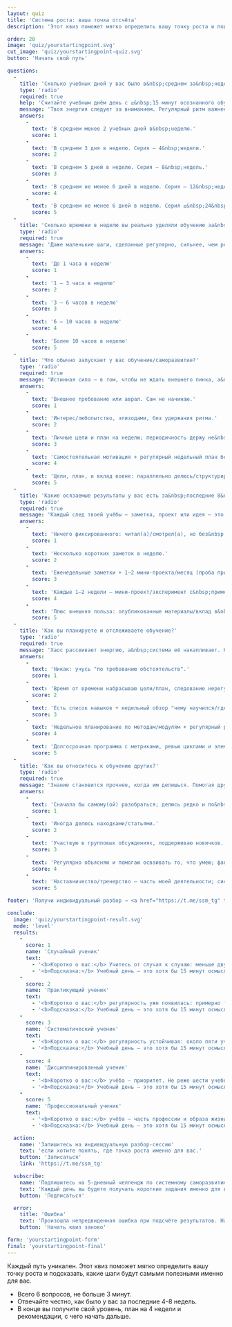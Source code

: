 ```yaml
---
layout: quiz
title: 'Система роста: ваша точка отсчёта'
description: 'Этот квиз поможет мягко определить вашу точку роста и подсказать, какие шаги будут самыми полезными именно для вас.'

order: 20
image: 'quiz/yourstartingpoint.svg'
cut_image: 'quiz/yourstartingpoint-quiz.svg'
button: 'Начать свой путь'

questions:
  -
    title: 'Сколько учебных дней у вас было в&nbsp;среднем за&nbsp;неделю и как долго вы держали этот ритм?'
    type: 'radio'
    required: true
    help: 'Считайте учебным днём день с ≥&nbsp;15 минут осознанного обучения.<br>Серия недель — подряд идущие недели, где вы придерживались указанного ритма.'
    message: 'Твоя энергия следует за вниманием. Регулярный ритм важнее редких рывков — именно он создаёт устойчивый прогресс.'
    answers:
      -
        text: 'В среднем менее 2 учебных дней в&nbsp;неделю.'
        score: 1
      -
        text: 'В среднем 3 дня в неделю. Серия — 4&nbsp;недели.'
        score: 2
      -
        text: 'В среднем 5 дней в неделю. Серия — 8&nbsp;недель.'
        score: 3
      -
        text: 'В среднем не менее 6 дней в неделю. Серия — 12&nbsp;недель.'
        score: 4
      -
        text: 'В среднем не менее 6 дней в неделю. Серия ≥&nbsp;24&nbsp;недели.'
        score: 5
  -
    title: 'Сколько времени в неделю вы реально уделяли обучению за&nbsp;последние 4&nbsp;недели?'
    type: 'radio'
    required: true
    message: 'Даже маленькие шаги, сделанные регулярно, сильнее, чем редкие марафоны. Время — это семена, которые ты сеешь в&nbsp;свой рост.'
    answers:
      -
        text: 'До 1 часа в неделю'
        score: 1
      -
        text: '1 — 3 часа в неделю'
        score: 2
      -
        text: '3 — 6 часов в неделю'
        score: 3
      -
        text: '6 — 10 часов в неделю'
        score: 4
      -
        text: 'Более 10 часов в неделю'
        score: 5
  -
    title: 'Что обычно запускает у вас обучение/саморазвитие?'
    type: 'radio'
    required: true
    message: 'Истинная сила — в том, чтобы не ждать внешнего пинка, а&nbsp;самому выбирать момент для&nbsp;роста.'
    answers:
      -
        text: 'Внешнее требование или аврал. Сам не начинаю.'
        score: 1
      -
        text: 'Интерес/любопытство, эпизодами, без удержания ритма.'
        score: 2
      -
        text: 'Личные цели и план на неделю; периодичность держу не&nbsp;всегда.'
        score: 3
      -
        text: 'Самостоятельная мотивация + регулярный недельный план без&nbsp;внешних стимулов.'
        score: 4
      -
        text: 'Цели, план, и вклад вовне: параллельно делюсь/структурирую для&nbsp;других.'
        score: 5
  -
    title: 'Какие осязаемые результаты у вас есть за&nbsp;последние 8&nbsp;недель?'
    type: 'radio'
    required: true
    message: 'Каждый след твоей учёбы — заметка, проект или идея — это кирпичик в твоём будущем. Главное — чтобы они складывались в&nbsp;систему.'
    answers:
      -
        text: 'Ничего фиксированного: читал(а)/смотрел(а), но без&nbsp;следов.'
        score: 1
      -
        text: 'Несколько коротких заметок в неделю.'
        score: 2
      -
        text: 'Еженедельные заметки + 1–2 мини-проекта/месяц (проба применения) по&nbsp;развитию чего-то нового для&nbsp;себя.'
        score: 3
      -
        text: 'Каждые 1–2 недели — мини-проект/эксперимент с&nbsp;применением в&nbsp;работе; веду упорядоченную базу знаний и стараюсь писать публично раз в&nbsp;неделю.'
        score: 4
      -
        text: 'Плюс внешняя польза: опубликованные материалы/вклад в&nbsp;команду, регулярное наставничество.'
        score: 5
  -
    title: 'Как вы планируете и отслеживаете обучение?'
    type: 'radio'
    required: true
    message: 'Хаос рассеивает энергию, а&nbsp;система её накапливает. Когда есть план, твои усилия превращаются в&nbsp;силу.'
    answers:
      -
        text: 'Никак: учусь "по требованию обстоятельств".'
        score: 1
      -
        text: 'Время от времени набрасываю цели/план, следование нерегулярно.'
        score: 2
      -
        text: 'Есть список навыков + недельный обзор "чему научился/где применил/что скорректировать", стараюсь использовать трекер Помодоро.'
        score: 3
      -
        text: 'Недельное планирование по методам/модулям + регулярный разбор результатов с&nbsp;корректировкой курса.'
        score: 4
      -
        text: 'Долгосрочная программа с метриками, ревью циклами и элементами "для других" (наставничество/программа команды).'
        score: 5
  -
    title: 'Как вы относитесь к обучению других?'
    type: 'radio'
    required: true
    message: 'Знание становится прочнее, когда им делишься. Помогая другим, ты сам поднимаешься на&nbsp;новый уровень.'
    answers:
      -
        text: 'Сначала бы самому(ой) разобраться; делюсь редко и по&nbsp;просьбе.'
        score: 1
      -
        text: 'Иногда делюсь находками/статьями.'
        score: 2
      -
        text: 'Участвую в групповых обсуждениях, поддерживаю новичков.'
        score: 3
      -
        text: 'Регулярно объясняю и помогаю осваивать то, что умею; фактически наставляю в&nbsp;команде.'
        score: 4
      -
        text: 'Наставничество/тренерство — часть моей деятельности; системно передаю опыт и масштабирую практики.'
        score: 5

footer: 'Получи индивидуальный разбор → <a href="https://t.me/ssm_tg" target="_blank">напиши в Телеграм</a>'

conclude:
  image: 'quiz/yourstartingpoint-result.svg'
  mode: 'level'
  results:
    -
      score: 1
      name: 'Случайный ученик'
      text:
        - '<b>Коротко о вас:</b> Учитесь от случая к случаю: меньше двух учебных дней в&nbsp;неделю, серии недель не&nbsp;держатся, обычно до&nbsp;трёх часов в&nbsp;неделю. Следов работы почти нет, применение редкое.'
        - '<b>Подсказка:</b> Учебный день — это хотя бы 15 минут осмысленного занятия. Серия недель — это когда вы сохраняете выбранный ритм неделя за неделей без перерывов. Артефакты — любые следы учёбы: заметки, карточки, решённые задачи, маленькие эксперименты, публикации, инструкции.'
    -
      score: 2
      name: 'Практикующий ученик'
      text:
        - '<b>Коротко о вас:</b> регулярность уже появилась: примерно три учебных дня в&nbsp;неделю, серия около четырёх недель, от&nbsp;одного до&nbsp;шести часов в&nbsp;неделю. Заметки или учёт времени есть, но&nbsp;план и применение держатся не&nbsp;всегда.'
        - '<b>Подсказка:</b> Учебный день — это хотя бы 15 минут осмысленного занятия. Серия недель — это когда вы сохраняете выбранный ритм неделя за неделей без перерывов. Артефакты — любые следы учёбы: заметки, карточки, решённые задачи, маленькие эксперименты, публикации, инструкции.'
    -
      score: 3
      name: 'Систематический ученик'
      text:
        - '<b>Коротко о вас:</b> регулярность устойчивая: около пяти учебных дней в&nbsp;неделю, серия примерно восемь недель, от&nbsp;трёх до&nbsp;шести и более часов в&nbsp;неделю. Есть личные заметки, простой план, один-два небольших проекта в&nbsp;месяц, всё чаще применяете на&nbsp;практике.'
        - '<b>Подсказка:</b> Учебный день — это хотя бы 15 минут осмысленного занятия. Серия недель — это когда вы сохраняете выбранный ритм неделя за неделей без перерывов. Артефакты — любые следы учёбы: заметки, карточки, решённые задачи, маленькие эксперименты, публикации, инструкции.'
    -
      score: 4
      name: 'Дисциплинированный ученик'
      text:
        - '<b>Коротко о вас:</b> yчёба — приоритет. Не реже шести учебных дней в&nbsp;неделю, серия от&nbsp;двенадцати недель, шесть–десять и более часов в&nbsp;неделю. Раз в&nbsp;одну-две недели — эксперимент или задача, активные личные заметки (около десяти–пятнадцати записей в&nbsp;неделю). Начинаете регулярно помогать другим.'
        - '<b>Подсказка:</b> Учебный день — это хотя бы 15 минут осмысленного занятия. Серия недель — это когда вы сохраняете выбранный ритм неделя за неделей без перерывов. Артефакты — любые следы учёбы: заметки, карточки, решённые задачи, маленькие эксперименты, публикации, инструкции.'
    -
      score: 5
      name: 'Профессиональный ученик'
      text:
        - '<b>Коротко о вас:</b> учёба — часть профессии и образа жизни: не&nbsp;реже шести учебных дней в&nbsp;неделю, серия от&nbsp;двадцати четырёх недель, десять–пятнадцать и более часов в&nbsp;неделю. Есть собственная программа и полный набор способов обучения. Вы стабильно наставляете других и публикуете материалы; ваша учёба заметно помогает команде и сообществу.'
        - '<b>Подсказка:</b> Учебный день — это хотя бы 15 минут осмысленного занятия. Серия недель — это когда вы сохраняете выбранный ритм неделя за неделей без перерывов. Артефакты — любые следы учёбы: заметки, карточки, решённые задачи, маленькие эксперименты, публикации, инструкции.'

  action:
    name: 'Запишитесь на индивидуальную разбор-сессию'
    text: 'если хотите понять, где точка роста именно для вас.'
    button: 'Записаться'
    link: 'https://t.me/ssm_tg'

  subscribe:
    name: 'Подпишитесь на 5-дневный челлендж по системному саморазвитию'
    text: 'Каждый день вы будете получать короткие задания именно для вашего уровня — и уже через неделю почувствуете, что учёба вошла в&nbsp;ритм.'
    button: 'Подписаться'

  error:
    title: 'Ошибка'
    text: 'Произошла непредвиденная ошибка при подсчёте результатов. Начните квиз заново или напишите нам на <a href="mailto:support@system-school.ru">support@system-school.ru</a>.'
    button: 'Начать квиз заново'

form: 'yourstartingpoint-form'
final: 'yourstartingpoint-final'
---
```


Каждый путь уникален. Этот квиз поможет мягко определить вашу точку роста и подсказать, какие шаги будут самыми полезными именно для вас.

* Всего 6 вопросов, не больше 3 минут.
* Отвечайте честно, как было у вас за последние 4–8 недель.
* В конце вы получите свой уровень, план на 4 недели и рекомендации, с чего начать дальше.
